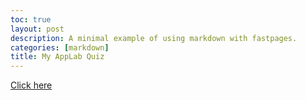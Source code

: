 ```yaml
---
toc: true
layout: post
description: A minimal example of using markdown with fastpages.
categories: [markdown]
title: My AppLab Quiz
---
```


[Click here](https://studio.code.org/projects/applab/0GajejrIcQnZEY_5WX8TrwFF4vNIg-7P6ApgFWzN3w0)